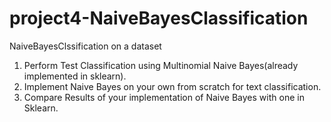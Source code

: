 # project4-NaiveBayesClassification
NaiveBayesClssification on a dataset

1. Perform Test Classification using Multinomial Naive Bayes(already implemented in sklearn).
2. Implement Naive Bayes on your own from scratch for text classification. 
3. Compare Results of your implementation of Naive Bayes with one in Sklearn.
